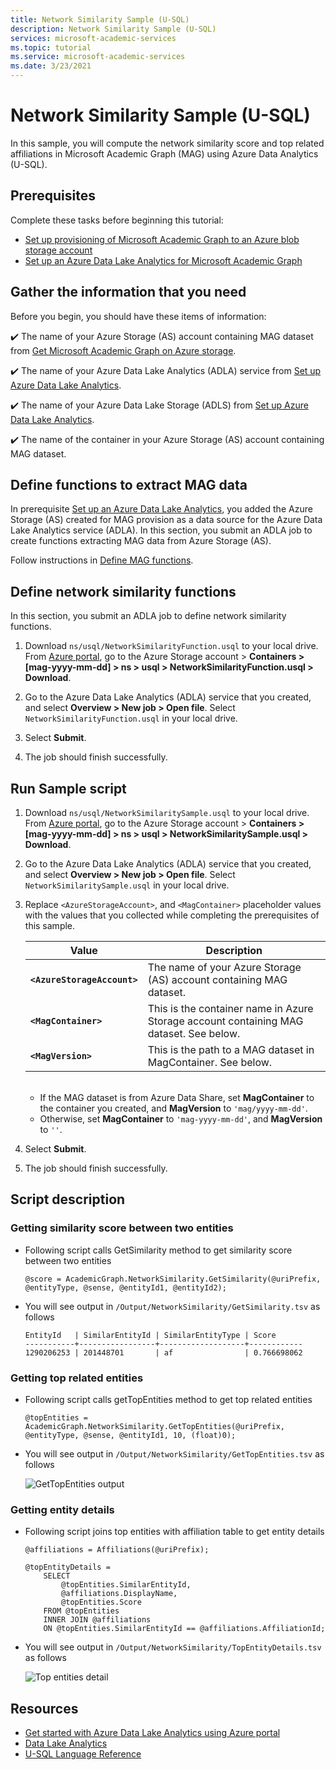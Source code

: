 ```yaml
---
title: Network Similarity Sample (U-SQL)
description: Network Similarity Sample (U-SQL)
services: microsoft-academic-services
ms.topic: tutorial
ms.service: microsoft-academic-services
ms.date: 3/23/2021
---
```

# Network Similarity Sample (U-SQL)

In this sample, you will compute the network similarity score and top related affiliations in Microsoft Academic Graph (MAG) using Azure Data Analytics (U-SQL).

## Prerequisites

Complete these tasks before beginning this tutorial:

* [Set up provisioning of Microsoft Academic Graph to an Azure blob storage account](get-started-setup-provisioning.md)
* [Set up an Azure Data Lake Analytics for Microsoft Academic Graph](get-started-setup-azure-data-lake-analytics.md)

## Gather the information that you need

   Before you begin, you should have these items of information:

   :heavy_check_mark:  The name of your Azure Storage (AS) account containing MAG dataset from [Get Microsoft Academic Graph on Azure storage](get-started-setup-provisioning.md#note-azure-storage-account-name).

   :heavy_check_mark:  The name of your Azure Data Lake Analytics (ADLA) service from [Set up Azure Data Lake Analytics](get-started-setup-azure-data-lake-analytics.md#create-azure-data-lake-analytics-account).

   :heavy_check_mark:  The name of your Azure Data Lake Storage (ADLS) from [Set up Azure Data Lake Analytics](get-started-setup-azure-data-lake-analytics.md#create-azure-data-lake-analytics-account).

   :heavy_check_mark:  The name of the container in your Azure Storage (AS) account containing MAG dataset.

## Define functions to extract MAG data

In prerequisite [Set up an Azure Data Lake Analytics](get-started-setup-azure-data-lake-analytics.md), you added the Azure Storage (AS) created for MAG provision as a data source for the Azure Data Lake Analytics service (ADLA). In this section, you submit an ADLA job to create functions extracting MAG data from Azure Storage (AS).

Follow instructions in [Define MAG functions](define-mag-function.md).

## Define network similarity functions

In this section, you submit an ADLA job to define network similarity functions.

1. Download `ns/usql/NetworkSimilarityFunction.usql` to your local drive.<br>From [Azure portal](https://portal.azure.com), go to the Azure Storage account > **Containers > [mag-yyyy-mm-dd] > ns > usql > NetworkSimilarityFunction.usql > Download**.

1. Go to the Azure Data Lake Analytics (ADLA) service that you created, and select **Overview > New job > Open file**. Select `NetworkSimilarityFunction.usql` in your local drive.

1. Select **Submit**.

1. The job should finish successfully.

## Run Sample script

1. Download `ns/usql/NetworkSimilaritySample.usql` to your local drive.<br>From [Azure portal](https://portal.azure.com), go to the Azure Storage account > **Containers > [mag-yyyy-mm-dd] > ns > usql > NetworkSimilaritySample.usql > Download**.

1. Go to the Azure Data Lake Analytics (ADLA) service that you created, and select **Overview > New job > Open file**. Select `NetworkSimilaritySample.usql` in your local drive.

1. Replace `<AzureStorageAccount>`, and `<MagContainer>` placeholder values with the values that you collected while completing the prerequisites of this sample.

   |Value  |Description  |
   |---------|---------|
   |**`<AzureStorageAccount>`** | The name of your Azure Storage (AS) account containing MAG dataset. |
   | **`<MagContainer>`** | This is the container name in Azure Storage account containing MAG dataset. See below. |
   | **`<MagVersion>`** | This is the path to a MAG dataset in MagContainer.  See below. |
   <br>

   * If the MAG dataset is from Azure Data Share, set **MagContainer** to the container you created, and **MagVersion** to `'mag/yyyy-mm-dd'`.
   * Otherwise, set **MagContainer** to `'mag-yyyy-mm-dd'`, and **MagVersion** to `''`.

1. Select **Submit**.

1. The job should finish successfully.

## Script description

### Getting similarity score between two entities

- Following script calls GetSimilarity method to get similarity score between two entities

   ```U-SQL
   @score = AcademicGraph.NetworkSimilarity.GetSimilarity(@uriPrefix, @entityType, @sense, @entityId1, @entityId2);
   ```

- You will see output in `/Output/NetworkSimilarity/GetSimilarity.tsv` as follows

   ```
   EntityId   | SimilarEntityId | SimilarEntityType | Score
   -----------+-----------------+-------------------+------------
   1290206253 | 201448701       | af                | 0.766698062
   ```


### Getting top related entities

- Following script calls getTopEntities method to get top related entities

   ```U-SQL
   @topEntities = AcademicGraph.NetworkSimilarity.GetTopEntities(@uriPrefix, @entityType, @sense, @entityId1, 10, (float)0);
   ```

- You will see output in `/Output/NetworkSimilarity/GetTopEntities.tsv` as follows

    ![GetTopEntities output](media/network-similarity/usql-get-top-entities.png "GetTopEntities output")

### Getting entity details

- Following script joins top entities with affiliation table to get entity details

   ```U-SQL
   @affiliations = Affiliations(@uriPrefix);

   @topEntityDetails =
       SELECT
           @topEntities.SimilarEntityId,
           @affiliations.DisplayName,
           @topEntities.Score
       FROM @topEntities
       INNER JOIN @affiliations
       ON @topEntities.SimilarEntityId == @affiliations.AffiliationId;
   ```

- You will see output in `/Output/NetworkSimilarity/TopEntityDetails.tsv` as follows

    ![Top entities detail](media/network-similarity/usql-top-entities-detail.png "Top entities detail")

## Resources

* [Get started with Azure Data Lake Analytics using Azure portal](https://docs.microsoft.com/azure/data-lake-analytics/data-lake-analytics-get-started-portal)
* [Data Lake Analytics](https://azure.microsoft.com/services/data-lake-analytics/)
* [U-SQL Language Reference](https://docs.microsoft.com/u-sql/)
